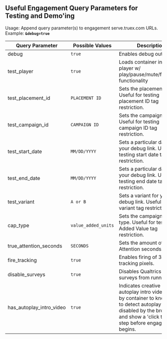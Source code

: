 ## Useful Engagement Query Parameters for Testing and Demo'ing

Usage: Append query parameter(s) to engagement serve.truex.com URLs.  
Example: **`&debug=true`**

| Query Parameter  | Possible Values | Description |
| ------------- | ------------- | ------------- |
| debug  | `true`  | Enables debug output.  |
| test_player  | `true`  | Loads container in a test player w/ play/pause/mute/fullscreen functionality  |
| test_placement_id  | `PLACEMENT ID`  | Sets the placement ID.  Useful for testing placement ID tag restriction.  |
| test_campaign_id  | `CAMPAIGN ID`  | Sets the campaign ID.  Useful for testing campaign ID tag restriction.  |
| test_start_date  | `MM/DD/YYYY`  | Sets a particular date for your debug link.  Useful for testing start date tag restriction.  |
| test_end_date  | `MM/DD/YYYY`  | Sets a particular date for your debug link.  Useful for testing end date tag restriction.  |
| test_variant  | `A or B`  | Sets a variant for your debug link.  Useful for variant tag restriction.  |
| cap_type  | `value_added_units`  | Sets the campaign unit type.  Useful for testing Added Value tag restriction.  |
| true_attention_seconds  | `SECONDS`  | Sets the amount of True Attention seconds.  |
| fire_tracking  | `true`  | Enables firing of 3rd-party tracking pixels.  |
| disable_surveys  | `true`  | Disables Qualtrics and Vizu surveys from running.  |
| has_autoplay_intro_video  | `true`  | Indicates creative has an autoplay intro video.  Used by container to know when to detect autoplay is disabled by the browser and show a 'click to play' step before engagement begins.  |
